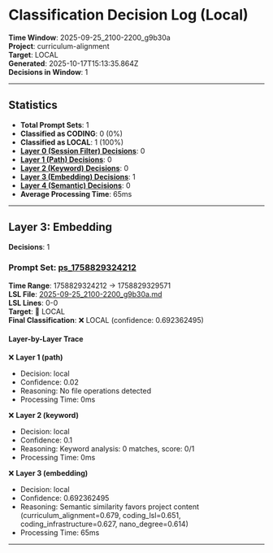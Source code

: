 # Classification Decision Log (Local)

**Time Window**: 2025-09-25_2100-2200_g9b30a<br>
**Project**: curriculum-alignment<br>
**Target**: LOCAL<br>
**Generated**: 2025-10-17T15:13:35.864Z<br>
**Decisions in Window**: 1

---

## Statistics

- **Total Prompt Sets**: 1
- **Classified as CODING**: 0 (0%)
- **Classified as LOCAL**: 1 (100%)
- **[Layer 0 (Session Filter) Decisions](#layer-0-session-filter)**: 0
- **[Layer 1 (Path) Decisions](#layer-1-path)**: 0
- **[Layer 2 (Keyword) Decisions](#layer-2-keyword)**: 0
- **[Layer 3 (Embedding) Decisions](#layer-3-embedding)**: 1
- **[Layer 4 (Semantic) Decisions](#layer-4-semantic)**: 0
- **Average Processing Time**: 65ms

---

## Layer 3: Embedding

**Decisions**: 1

### Prompt Set: [ps_1758829324212](../../history/2025-09-25_2100-2200_g9b30a.md#ps_1758829324212)

**Time Range**: 1758829324212 → 1758829329571<br>
**LSL File**: [2025-09-25_2100-2200_g9b30a.md](../../history/2025-09-25_2100-2200_g9b30a.md#ps_1758829324212)<br>
**LSL Lines**: 0-0<br>
**Target**: 📍 LOCAL<br>
**Final Classification**: ❌ LOCAL (confidence: 0.692362495)

#### Layer-by-Layer Trace

❌ **Layer 1 (path)**
- Decision: local
- Confidence: 0.02
- Reasoning: No file operations detected
- Processing Time: 0ms

❌ **Layer 2 (keyword)**
- Decision: local
- Confidence: 0.1
- Reasoning: Keyword analysis: 0 matches, score: 0/1
- Processing Time: 0ms

❌ **Layer 3 (embedding)**
- Decision: local
- Confidence: 0.692362495
- Reasoning: Semantic similarity favors project content (curriculum_alignment=0.679, coding_lsl=0.651, coding_infrastructure=0.627, nano_degree=0.614)
- Processing Time: 65ms

---

